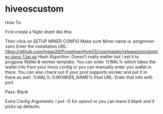 # hiveoscustom



How To:

First create a flight sheet like this: 


Then click on SETUP MINER CONFIG
Make sure Miner name is: 
progminer-zano
Enter the installation URL:   https://github.com/jriggs28/ProgminerHiveOS/raw/master/releases/progminer-zano-1.tar.gz
Hash Algorithm:
Doesn’t really matter but I set it to progpow
Wallet & worker template:
You can enter %WAL% which takes the wallet info from your hivos config or you can manually enter you wallet in there.  You can also check out if your pool supports worker and put it in there as well.
%WAL%.%WORKER_NAME%
Pool URL:
Enter that info with port

Pass:
Blank

Extra Config Arguments:
I put -G for opencl or you can leave it blank and it picks up defaults.
